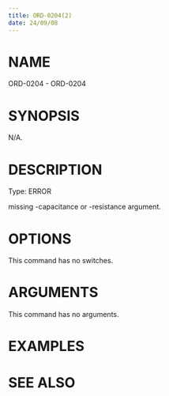 ```yaml
---
title: ORD-0204(2)
date: 24/09/08
---
```


# NAME

ORD-0204 - ORD-0204

# SYNOPSIS

N/A.

# DESCRIPTION

Type: ERROR

missing -capacitance or -resistance argument.

# OPTIONS

This command has no switches.

# ARGUMENTS

This command has no arguments.

# EXAMPLES

# SEE ALSO
